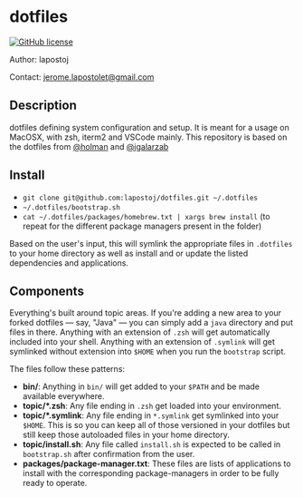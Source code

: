# dotfiles

[![GitHub license](https://img.shields.io/badge/license-MIT-blue.svg)](https://raw.githubusercontent.com/lapostoj/dotfiles/master/LICENSE)

Author: lapostoj

Contact: jerome.lapostolet@gmail.com

## Description

dotfiles defining system configuration and setup. It is meant for a usage on MacOSX, with zsh, iterm2 and VSCode mainly.
This repository is based on the dotfiles from [@holman](https://github.com/holman/dotfiles) and [@igalarzab](https://github.com/igalarzab/dotfiles)

## Install

- `git clone git@github.com:lapostoj/dotfiles.git ~/.dotfiles`
- `~/.dotfiles/bootstrap.sh`
- `cat ~/.dotfiles/packages/homebrew.txt | xargs brew install` (to repeat for the different package managers present in the folder)

Based on the user's input, this will symlink the appropriate files in `.dotfiles` to your home directory as well as install and or update the listed dependencies and applications.

## Components

Everything's built around topic areas. If you're adding a new area to your forked dotfiles — say, "Java" — you can
simply add a `java` directory and put files in there. Anything with an extension of `.zsh` will get automatically
included into your shell. Anything with an extension of `.symlink` will get symlinked without extension into `$HOME`
when you run the `bootstrap` script.

The files follow these patterns:

- **bin/**: Anything in `bin/` will get added to your `$PATH` and be made available everywhere.
- **topic/\*.zsh**: Any file ending in `.zsh` get loaded into your environment.
- **topic/\*.symlink**: Any file ending in `*.symlink` get symlinked into your `$HOME`. This is so you can keep all of those versioned in your dotfiles but still keep those autoloaded files in your home directory.
- **topic/install.sh**: Any file called `install.sh` is expected to be called in `bootstrap.sh` after confirmation from the user.
- **packages/package-manager.txt**: These files are lists of applications to install with the corresponding package-managers in order to be fully ready to operate.
